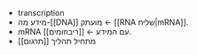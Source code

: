 - transcription
- מידע מה-[[DNA]] מועתק ← [[RNA שליח|mRNA]].
- mRNA עם המידע ← [[ריבוזומים]].
- מתחיל תהליך [[תרגום]]